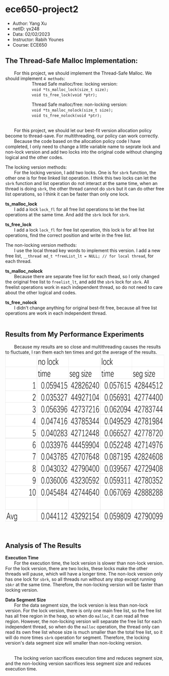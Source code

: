 # ece650-project2

 - Author: Yang Xu
 - netID: yx248
 - Data: 02/02/2023
 - Instructor: Rabih Younes
 - Course: ECE650

## The Thread-Safe Malloc Implementation:

&emsp;&emsp;For this project, we should implement the Thread-Safe Malloc. We should implement `4 methods`:<br>
&emsp;&emsp;&emsp;&emsp;&emsp;&emsp;Thread Safe malloc/free: locking version:<br>
&emsp;&emsp;&emsp;&emsp;&emsp;&emsp;`void *ts_malloc_lock(size_t size);`<br>
&emsp;&emsp;&emsp;&emsp;&emsp;&emsp;`void ts_free_lock(void *ptr);`<br>

&emsp;&emsp;&emsp;&emsp;&emsp;&emsp;Thread Safe malloc/free: non-locking version:<br>
&emsp;&emsp;&emsp;&emsp;&emsp;&emsp;`void *ts_malloc_nolock(size_t size);`<br>
&emsp;&emsp;&emsp;&emsp;&emsp;&emsp;`void ts_free_nolock(void *ptr);`<br>
<br>

&emsp;&emsp;For this project, we should let our best-fit version allocation policy become to thread-save. For multithreading, our policy can work correctly.<br>
&emsp;&emsp;Because the code based on the allocation policy code I have completed, I only need to change a little variable name to seprate lock and non-lock version and add two locks into the original code without changing logical and the other codes.

The locking version methods:<br>
&emsp;&emsp;For the locking version, I add two locks. One is for `sbrk` function, the other one is for free linked list operation. I think this two locks can let the `sbrk` function and list operation do not interact at the same time, when an thread is doing `sbrk`, the other thread cannot do `sbrk` but it can do other free list operations, so I think it can be faster than only one lock.<br>

**ts_malloc_lock**<br>
&emsp;&emsp;I add a lock `lock_fl` for all free list operations to let the free list operations at the same time. And add the `sbrk` lock for `sbrk`.<br>

**ts_free_lock**<br>
&emsp;&emsp;I add a lock `lock_fl` for free list operation, this lock is for all free list operations, find the correct position and write in the free list.<br>

The non-locking version methods:<br>
&emsp;&emsp;I use the local thread key words to implement this version. I add a new free list, `__thread md_t *freeList_lt = NULL; // for local thread`, for each thread. <br>

**ts_malloc_nolock**<br>
&emsp;&emsp;Because there are separate free list for each thead, so I only changed the original free list to `freelist_lt`, and add the `sbrk` lock for `sbrk`. All freelist operations work in each independent thread, so do not need to care about the other logical and codes.<br>

**ts_free_nolock**<br>
&emsp;&emsp;I didn't change anything for original best-fit free, because all free list operations are work in each independent thread.<br>
<br>

## Results from My Performance Experiments
&emsp;&emsp;Because my results are so close and multithreading causes the results to fluctuate, I ran them each ten times and got the average of the results.<br>
<img src="https://github.com/xuy50/ece650-project2/blob/main/result.png" width = "708" height = "527" alt="result"/>

<br>

## Analysis of The Results

**Execution Time**<br>
&emsp;&emsp;For the execution time, the lock version is slower than non-lock version. For the lock version, there are two locks, these locks make the other threads will pause, which will have a longer time. The non-lock version only has one lock for `sbrk`, so all threads run without any stop except running `sbkr` at the same time. Therefore, the non-locking version will be faster than locking version.<br>

**Data Segment Size**<br>
&emsp;&emsp;For the data segment size, the lock version is less than non-lock version. For the lock version, there is only one main free list, so the free list has all free region in the heap, so when do `malloc`, it can read all free region. However, the non-locking version will separate the free list for each independent thread, so when do the `malloc` operation, the thread only can read its own free list whose size is much smaller than the total free list, so it will do more times `sbrk` operation for segment. Therefore, the locking version's data segment size will smaller than non-locking version.<br>

<br>
&emsp;&emsp;The locking verion sacrifices execution time and reduces segment size, and the non-locking version sacrifices less segment size and reduces execution time.<br>
<br>




